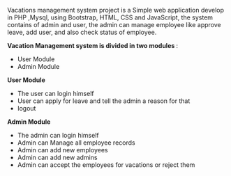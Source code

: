 Vacations management system project is a Simple web application develop in PHP ,Mysql, using Bootstrap, HTML, CSS and JavaScript, the system contains of admin and user, the admin can manage employee like approve leave, add user, and also check status of employee.


<b> Vacation Management system is divided in two modules </b> :

<ul>
  <li>User Module</li>
  <li>Admin Module</li>
  
</ul>

<b> User Module  </b>

<ul>
  <li>The user can login himself</li>
  <li>User can apply for leave and tell the admin a reason for that</li>
  <li> logout </li>
  
</ul>

<b> Admin Module  </b>

<ul>
  <li>The admin can login himself</li>
  <li>Admin can Manage all employee records </li>
  <li> Admin can add new employees </li>
  <li> Admin can add new admins </li>
  <li>Admin can accept the employees for vacations or reject them </li>
  
  
</ul>

